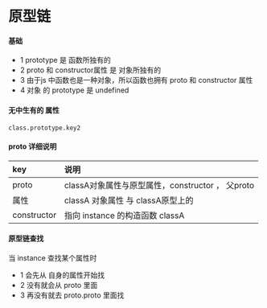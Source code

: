 # 原型链

#### 基础

+ 1 prototype  是 函数所独有的
+ 2 proto 和 constructor属性 是 对象所独有的
+ 3 由于js 中函数也是一种对象，所以函数也拥有 proto 和 constructor 属性
+ 4 对象 的 prototype 是 undefined

#### 无中生有的 属性

`class.prototype.key2`

#### proto 详细说明

| key| 说明|
| :------ | :-------------------------------- |
| proto  |  classA对象属性与原型属性，constructor ，  父proto |
| 属性| classA 对象属性 与 classA原型上的  |
| constructor |  指向 instance 的构造函数 classA |





#### 原型链查找

当 instance 查找某个属性时

+ 1 会先从 自身的属性开始找
+ 2 没有就会从 proto 里面
+ 3 再没有就去 proto.proto 里面找